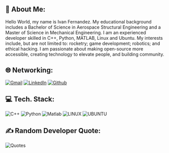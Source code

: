## 🚀 About Me:

Hello World, my name is Ivan Fernandez. My educational background includes a Bachelor of Science in Aerospace Structural Engineering and a Master of Science in Mechanical Engineering. I am an experienced developer skilled in C++, Python, MATLAB, Linux and Ubuntu. My interests include, but are not limited to: rocketry; game development; robotics; and ethical hacking. I am passionate about making open-source more accessible, creating technology to elevate people, and building community. 


## 🌐 Networking:
[![Gmail](https://img.shields.io/badge/Gmail-%23E34F26.svg?logo=Gmail&logoColor=white)](mailto:ivanfernandez760@gmail.com) [![LinkedIn](https://img.shields.io/badge/LinkedIn-%230077B5.svg?logo=linkedin&logoColor=white)](https://www.linkedin.com/in/ivanfernandez760/) [![Github](https://img.shields.io/badge/GitHub-%23000.svg?logo=GitHub&logoColor=white)](https://github.com/Ivan-Jesus-Fernandez/)


## 💻 Tech. Stack:
![C++](https://img.shields.io/badge/c++-%2300599C.svg?style=for-the-badge&logo=c%2B%2B&logoColor=white)
![Python](https://img.shields.io/badge/python-3670A0?style=for-the-badge&logo=python&logoColor=ffdd54) 
![Matlab](https://img.shields.io/badge/matlab-FF6C37?style=for-the-badge&logo=mathworks&logoColor=white)
![LINUX](https://img.shields.io/badge/Linux-FCC624?style=for-the-badge&logo=linux&logoColor=black)
![UBUNTU](https://img.shields.io/badge/Ubuntu-E95420?style=for-the-badge&logo=ubuntu&logoColor=black)




## ✍️ Random Developer Quote:
![Quotes](https://quotes-github-readme.vercel.app/api?type=horizontal&theme=radical)
